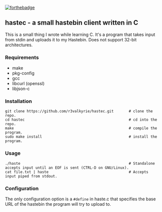 [![forthebadge](https://forthebadge.com/images/badges/60-percent-of-the-time-works-every-time.svg)](https://forthebadge.com)
## hastec - a small hastebin client written in C

This is a small thing I wrote while learning C. It's a program that takes input from stdin and uploads it to my Hastebin. Does not support 32-bit architectures.

### Requirements

* make
* pkg-config
* gcc
* libcurl (openssl)
* libjson-c

### Installation
```
git clone https://github.com/r3valkyrie/hastec.git       # clone the repo.
cd hastec                                                # cd into the repo.
make                                                     # compile the program.
sudo make install                                        # install the program.
```

### Usage
```
./haste                                                  # Standalone accepts input until an EOF is sent (CTRL-D on GNU/Linux).
cat file.txt | haste                                     # Accepts input piped from stdout.
```

### Configuration
The only configuration option is a `#define` in haste.c that specifies the base URL of the hastebin the program will try to upload to.
